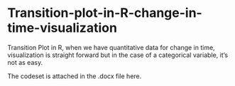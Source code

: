 # Transition-plot-in-R-change-in-time-visualization

Transition Plot in R, when we have quantitative data for change in time, visualization is straight forward but in the case of a categorical variable, it’s not as easy.

The codeset is attached in the .docx file here.

